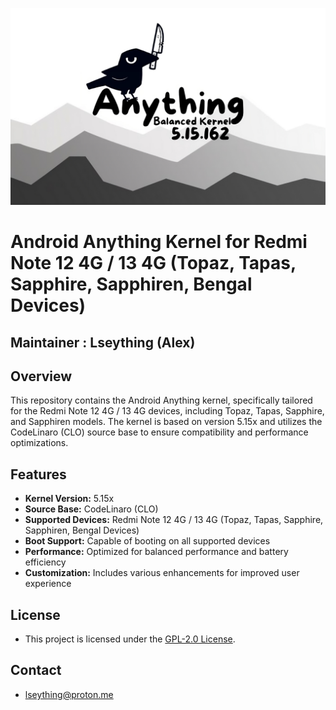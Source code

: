 <p align="center">
  <img src="assets/1000003415-transformed.png"/>
</p>

# Android Anything Kernel for Redmi Note 12 4G / 13 4G (Topaz, Tapas, Sapphire, Sapphiren, Bengal Devices)

## Maintainer : Lseything (Alex)

## Overview

This repository contains the Android Anything kernel, specifically tailored for the Redmi Note 12 4G / 13 4G devices, including Topaz, Tapas, Sapphire, and Sapphiren models. The kernel is based on version 5.15x and utilizes the CodeLinaro (CLO) source base to ensure compatibility and performance optimizations.

## Features

- **Kernel Version:** 5.15x
- **Source Base:** CodeLinaro (CLO)
- **Supported Devices:** Redmi Note 12 4G / 13 4G (Topaz, Tapas, Sapphire, Sapphiren, Bengal Devices)
- **Boot Support:** Capable of booting on all supported devices
- **Performance:** Optimized for balanced performance and battery efficiency
- **Customization:** Includes various  enhancements for improved user experience

## License

* This project is licensed under the [GPL-2.0 License](LICENSE).

## Contact

* <lseything@proton.me>

